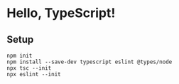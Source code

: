 # Hello, TypeScript!

## Setup
```
npm init
npm install --save-dev typescript eslint @types/node
npx tsc --init
npx eslint --init
```
